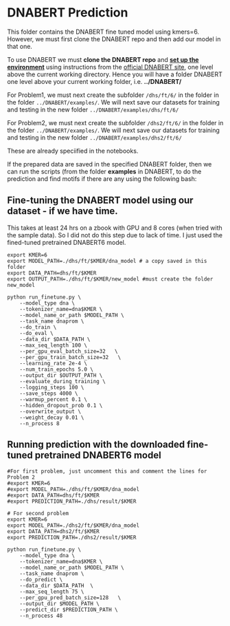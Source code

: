 # DNABERT Prediction
This folder contains the DNABERT fine tuned model using kmers=6. However, we must first clone the DNABERT repo and then add our model in that one.

To use DNABERT we must <b>clone the DNABERT repo</b> and <b><u>set up the environment</u></b> using instructions from the [official DNABERT site](https://github.com/jerryji1993/DNABERT), one level above the current working directory. Hence you will have a folder DNABERT one level above your current working folder, i.e. <b>../DNABERT/</b>

For Problem1, we must next create the subfolder ```/dhs/ft/6/``` in the folder in the folder ```../DNABERT/examples/```. We will next save our datasets for training and testing in the new folder ```../DNABERT/examples/dhs/ft/6/```

For Problem2, we must next create the subfolder ```/dhs2/ft/6/``` in the folder in the folder ```../DNABERT/examples/```. We will next save our datasets for training and testing in the new folder ```../DNABERT/examples/dhs2/ft/6/```

These are already speciified in the notebooks.

If the prepared data are saved in the specified DNABERT folder, then we can run the scripts (from the folder <b>examples</b> in DNABERT, to do the prediction and find motifs if there are any using the following bash:


## Fine-tuning the DNABERT model using our dataset - if we have time.
This takes at least 24 hrs on a zbook with GPU and 8 cores (when tried with the sample data). So I did not do this step due to lack of time. I just used the fined-tuned pretrained DNABERT6 model.
```
export KMER=6
export MODEL_PATH=./dhs/ft/$KMER/dna_model # a copy saved in this folder
export DATA_PATH=dhs/ft/$KMER
export OUTPUT_PATH=./dhs/ft/$KMER/new_model #must create the folder new_model

python run_finetune.py \
    --model_type dna \
    --tokenizer_name=dna$KMER \
    --model_name_or_path $MODEL_PATH \
    --task_name dnaprom \
    --do_train \
    --do_eval \
    --data_dir $DATA_PATH \
    --max_seq_length 100 \
    --per_gpu_eval_batch_size=32   \
    --per_gpu_train_batch_size=32   \
    --learning_rate 2e-4 \
    --num_train_epochs 5.0 \
    --output_dir $OUTPUT_PATH \
    --evaluate_during_training \
    --logging_steps 100 \
    --save_steps 4000 \
    --warmup_percent 0.1 \
    --hidden_dropout_prob 0.1 \
    --overwrite_output \
    --weight_decay 0.01 \
    --n_process 8

```

## Running prediction with the downloaded fine-tuned pretrained DNABERT6 model
```
#For first problem, just uncomment this and comment the lines for Problem 2
#export KMER=6
#export MODEL_PATH=./dhs/ft/$KMER/dna_model
#export DATA_PATH=dhs/ft/$KMER
#export PREDICTION_PATH=./dhs/result/$KMER

# For second problem
export KMER=6
export MODEL_PATH=./dhs2/ft/$KMER/dna_model
export DATA_PATH=dhs2/ft/$KMER
export PREDICTION_PATH=./dhs2/result/$KMER

python run_finetune.py \
    --model_type dna \
    --tokenizer_name=dna$KMER \
    --model_name_or_path $MODEL_PATH \
    --task_name dnaprom \
    --do_predict \
    --data_dir $DATA_PATH  \
    --max_seq_length 75 \
    --per_gpu_pred_batch_size=128   \
    --output_dir $MODEL_PATH \
    --predict_dir $PREDICTION_PATH \
    --n_process 48
```

